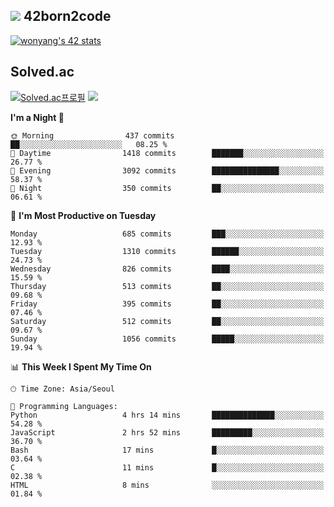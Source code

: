 
## <img src="https://img.shields.io/badge/-000000?style=flat&logo=42&logoColor=white"> 42born2code
<!--[![wonyang's 42 stats](https://badge42.vercel.app/api/v2/cl5nhe5b6007809kydha7ht42/stats?cursusId=21&coalitionId=88)](https://profile.intra.42.fr/users/wonyang)-->

[![wonyang's 42 stats](https://badge.mediaplus.ma/starryblue/wonyang?1337Badge=off&UM6P=off)](https://github.com/oakoudad/badge42)

## Solved.ac
[![Solved.ac프로필](http://mazassumnida.wtf/api/v2/generate_badge?boj=bennyws)](https://solved.ac/bennyws)
<a href="https://solved.ac/bennyws"><img src="http://mazandi.herokuapp.com/api?handle=bennyws&theme=cold"/></a>

<!--START_SECTION:waka-->
**I'm a Night 🦉** 

```text
🌞 Morning                437 commits         ██░░░░░░░░░░░░░░░░░░░░░░░   08.25 % 
🌆 Daytime                1418 commits        ███████░░░░░░░░░░░░░░░░░░   26.77 % 
🌃 Evening                3092 commits        ███████████████░░░░░░░░░░   58.37 % 
🌙 Night                  350 commits         ██░░░░░░░░░░░░░░░░░░░░░░░   06.61 % 
```
📅 **I'm Most Productive on Tuesday** 

```text
Monday                   685 commits         ███░░░░░░░░░░░░░░░░░░░░░░   12.93 % 
Tuesday                  1310 commits        ██████░░░░░░░░░░░░░░░░░░░   24.73 % 
Wednesday                826 commits         ████░░░░░░░░░░░░░░░░░░░░░   15.59 % 
Thursday                 513 commits         ██░░░░░░░░░░░░░░░░░░░░░░░   09.68 % 
Friday                   395 commits         ██░░░░░░░░░░░░░░░░░░░░░░░   07.46 % 
Saturday                 512 commits         ██░░░░░░░░░░░░░░░░░░░░░░░   09.67 % 
Sunday                   1056 commits        █████░░░░░░░░░░░░░░░░░░░░   19.94 % 
```


📊 **This Week I Spent My Time On** 

```text
🕑︎ Time Zone: Asia/Seoul

💬 Programming Languages: 
Python                   4 hrs 14 mins       ██████████████░░░░░░░░░░░   54.28 % 
JavaScript               2 hrs 52 mins       █████████░░░░░░░░░░░░░░░░   36.70 % 
Bash                     17 mins             █░░░░░░░░░░░░░░░░░░░░░░░░   03.64 % 
C                        11 mins             █░░░░░░░░░░░░░░░░░░░░░░░░   02.38 % 
HTML                     8 mins              ░░░░░░░░░░░░░░░░░░░░░░░░░   01.84 % 
```


<!--END_SECTION:waka-->
